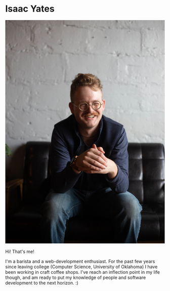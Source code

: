 # Isaac Yates

![self portrait](selfportraits/IMG_7582.jpg)

Hi! That's me!

I'm a barista and a web-development enthusiast. For the past few years since leaving college (Computer Science, University of Oklahoma) I have been working in craft coffee shops. I've reach an inflection point in my life though, and am ready to put my knowledge of people and software development to the next horizon. :)
